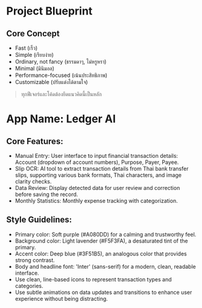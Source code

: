 # Project Blueprint

## Core Concept
- Fast (เร็ว)
- Simple (เรียบง่าย)
- Ordinary, not fancy (ธรรมดาๆ, ไม่หรูหรา)
- Minimal (มินิมอล)
- Performance-focused (เน้นประสิทธิภาพ)
- Customizable (ปรับแต่งได้ตามใจ)

> ทุกฟีเจอร์และโค้ดต้องยึดแนวคิดนี้เป็นหลัก

# **App Name**: Ledger AI

## Core Features:

- Manual Entry: User interface to input financial transaction details: Account (dropdown of account numbers), Purpose, Payer, Payee.
- Slip OCR: AI tool to extract transaction details from Thai bank transfer slips, supporting various bank formats, Thai characters, and image clarity checks.
- Data Review: Display detected data for user review and correction before saving the record.
- Monthly Statistics: Monthly expense tracking with categorization.

## Style Guidelines:

- Primary color: Soft purple (#A080DD) for a calming and trustworthy feel.
- Background color: Light lavender (#F5F3FA), a desaturated tint of the primary.
- Accent color: Deep blue (#3F51B5), an analogous color that provides strong contrast.
- Body and headline font: 'Inter' (sans-serif) for a modern, clean, readable interface.
- Use clean, line-based icons to represent transaction types and categories.
- Use subtle animations on data updates and transitions to enhance user experience without being distracting.